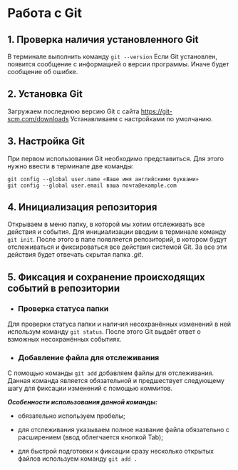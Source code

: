 # Работа с Git

## 1. Проверка наличия установленного Git
В терминале выполнить команду `git --version`
Если Git установлен, появится сообщение с информацией о версии программы. Иначе будет сообщение об ошибке.

## 2. Установка Git
Загружаем последнюю версию Git с сайта  https://git-scm.com/downloads
Устанавливаем с настройками по умолчанию.

## 3. Настройка Git
При первом использовании Git необходимо представиться. Для этого нужно ввести в терминале две команды:
```
git config --global user.name «Ваше имя английскими буквами»
git config --global user.email ваша почта@example.com
```

## 4. Инициализация репозитория
Открываем в меню папку, в которой мы хотим отслеживать все действия и события.
Для инициализации вводим в терминале команду `git init`.
После этого в папе появляется репозиторий, в котором будут отслеживаться и фиксироваться все действия системой Git. За все эти действия будет отвечать скрытая папка *.git*.

## 5. Фиксация и сохранение происходящих событий в репозитории
* ### Проверка статуса папки 
Для проверки статуса папки и наличия несохранённых изменений в ней использум команду `git status`. После этого Git выдаёт ответ о взможных несохранённых событиях.
* ### Добавление файла для отслеживания
С помощью команды `git add` добавляем файлы для отслеживания. Данная команда является обязательной и предшествует следующему шагу для фиксации изменений с помощью коммитов.

__*Особенности использования данной команды:*__

- обязательно используем пробелы;

- для отслеживания указываем полное название файла обязательно с расширением (ввод облегчается кнопкой Tab);

- для быстрой подготовки к фиксации сразу несколько открытых файлов используем команду `git add .` 



